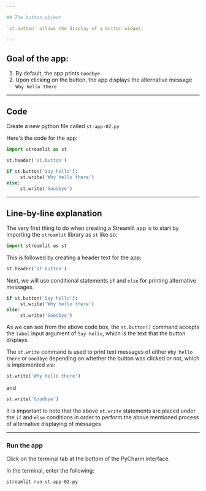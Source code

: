 ```yaml
---

## The button object

`st.button` allows the display of a button widget.

---
```


## Goal of the app:

1. By default, the app prints `Goodbye`
2. Upon clicking on the button, the app displays the alternative message `Why hello there`

---

## Code

Create a new python file called `st-app-02.py`

Here's the code for the app:

```python
import streamlit as st

st.header('st.button')

if st.button('Say hello'):
     st.write('Why hello there')
else:
     st.write('Goodbye')
```

---

## Line-by-line explanation

The very first thing to do when creating a Streamlit app is to start by importing the `streamlit` library as `st` like so:

```python
import streamlit as st
```

This is followed by creating a header text for the app:

```python
st.header('st.button')
```

Next, we will use conditional statements `if` and `else` for printing alternative messages.

```python
if st.button('Say hello'):
     st.write('Why hello there')
else:
     st.write('Goodbye')
```

As we can see from the above code box, the `st.button()` command accepts the `label` input argument of `Say hello`, which is the text that the button displays.

The `st.write` command is used to print text messages of either `Why hello there` or `Goodbye` depending on whether the button was clicked or not, which is implemented via:


```python
st.write('Why hello there')
```

and

```python
st.write('Goodbye')
```

It is important to note that the above `st.write` statements are placed under the `if` and `else` conditions in order to perform the above mentioned process of alternative displaying of messages

---

### Run the app

Click on the terminal tab at the bottom of the PyCharm interface. 

In the terminal, enter the following:

```
streamlit run st-app-02.py
```
